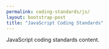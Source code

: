 ```yaml
---
permalink: coding-standards/js/
layout: bootstrap-post
title: "JavaScript Coding Standards"
---
```

JavaScript coding standards content.
